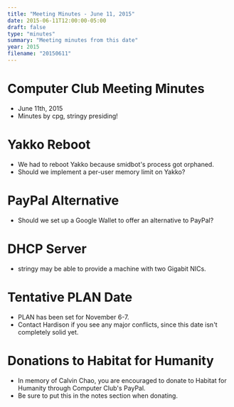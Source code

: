 ```yaml
---
title: "Meeting Minutes - June 11, 2015"
date: 2015-06-11T12:00:00-05:00
draft: false
type: "minutes"
summary: "Meeting minutes from this date"
year: 2015
filename: "20150611"
---
```


# Computer Club Meeting Minutes

- June 11th, 2015
- Minutes by cpg, stringy presiding!

# Yakko Reboot
- We had to reboot Yakko because smidbot's process got orphaned.
- Should we implement a per-user memory limit on Yakko?

# PayPal Alternative
- Should we set up a Google Wallet to offer an alternative to PayPal?

# DHCP Server
- stringy may be able to provide a machine with two Gigabit NICs.

# Tentative PLAN Date
- PLAN has been set for November 6-7.
- Contact Hardison if you see any major conflicts, since this date isn't completely solid yet.

# Donations to Habitat for Humanity
- In memory of Calvin Chao, you are encouraged to donate to Habitat for Humanity through Computer Club's PayPal.
- Be sure to put this in the notes section when donating.
